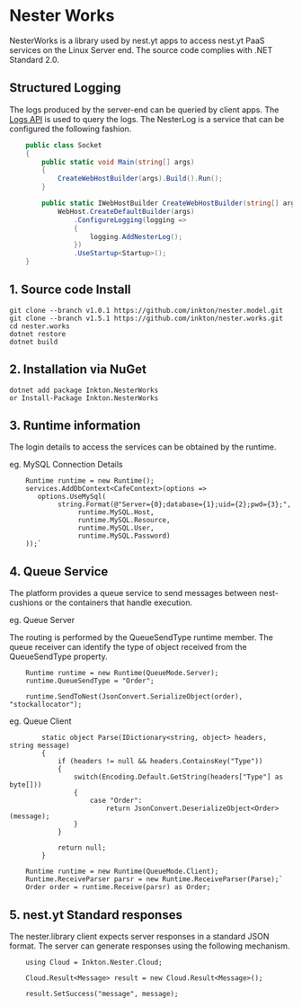 # Nester Works

NesterWorks is a library used by nest.yt apps to access nest.yt PaaS services on the Linux Server end. The source code complies with .NET Standard 2.0.

## Structured Logging

The logs produced by the server-end can be queried by client apps. The [Logs API](https://github.com/inkton/nest.api/wiki/The-Logs) is used to query the logs. The NesterLog is a service that can be configured the following fashion.

```c#
    public class Socket
    {
        public static void Main(string[] args)
        {
            CreateWebHostBuilder(args).Build().Run();
        }

        public static IWebHostBuilder CreateWebHostBuilder(string[] args) =>
            WebHost.CreateDefaultBuilder(args)
                .ConfigureLogging(logging =>
                {
                    logging.AddNesterLog();
                })
                .UseStartup<Startup>();
    }
```


## 1.   Source code Install
```
git clone --branch v1.0.1 https://github.com/inkton/nester.model.git
git clone --branch v1.5.1 https://github.com/inkton/nester.works.git
cd nester.works
dotnet restore
dotnet build
```

## 2.   Installation via NuGet
```
dotnet add package Inkton.NesterWorks
or Install-Package Inkton.NesterWorks
```

## 3.   Runtime information
  
  The login details to access the services can be obtained by the runtime.
  
eg. MySQL Connection Details
```
    Runtime runtime = new Runtime();
    services.AddDbContext<CafeContext>(options =>
       options.UseMySql(
            string.Format(@"Server={0};database={1};uid={2};pwd={3};",
                 runtime.MySQL.Host,
                 runtime.MySQL.Resource,
                 runtime.MySQL.User,
                 runtime.MySQL.Password)
    ));`   
```
## 4.   Queue Service
  
  The platform provides a queue service to send messages between nest-cushions or the containers that handle execution.

eg. Queue Server
  
  The routing is performed by the QueueSendType runtime member. The queue receiver can identify the type of object received from the QueueSendType property.

```   
    Runtime runtime = new Runtime(QueueMode.Server);
    runtime.QueueSendType = "Order";    
    
    runtime.SendToNest(JsonConvert.SerializeObject(order), "stockallocator");
``` 
eg. Queue Client
```
        static object Parse(IDictionary<string, object> headers, string message)
        {
            if (headers != null && headers.ContainsKey("Type"))
            {
                switch(Encoding.Default.GetString(headers["Type"] as byte[]))
                {
                    case "Order":
                        return JsonConvert.DeserializeObject<Order>(message);
                }
            }

            return null;
        }
```
```
    Runtime runtime = new Runtime(QueueMode.Client);
    Runtime.ReceiveParser parsr = new Runtime.ReceiveParser(Parse);`   
    Order order = runtime.Receive(parsr) as Order;
```
## 5.  nest.yt Standard responses
   
  The nester.library client expects server responses in a standard JSON format. The server can generate responses using the following mechanism.

```
    using Cloud = Inkton.Nester.Cloud;

    Cloud.Result<Message> result = new Cloud.Result<Message>();

    result.SetSuccess("message", message);
```
